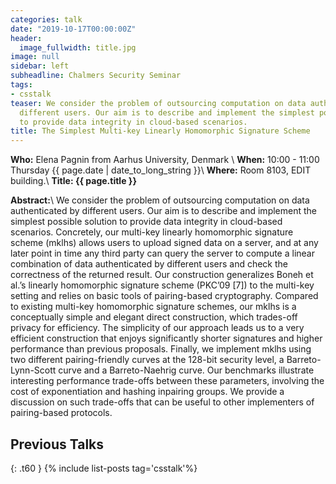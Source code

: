 ```yaml
---
categories: talk
date: "2019-10-17T00:00:00Z"
header:
  image_fullwidth: title.jpg
image: null
sidebar: left
subheadline: Chalmers Security Seminar
tags:
- csstalk
teaser: We consider the problem of outsourcing computation on data authenticated by
  different users. Our aim is to describe and implement the simplest possible solution
  to provide data integrity in cloud-based scenarios.
title: The Simplest Multi-key Linearly Homomorphic Signature Scheme
---
```

**Who:** Elena Pagnin from Aarhus University, Denmark \\
**When:**  10:00 - 11:00 Thursday {{ page.date | date_to_long_string }}\\
**Where:**  Room 8103, EDIT building.\\
**Title: {{ page.title }}**

**Abstract:**\\
We consider the problem of outsourcing computation on data authenticated by different users. 
Our aim is to describe and implement the simplest possible solution to provide data integrity in cloud-based scenarios. 
Concretely, our multi-key linearly homomorphic signature scheme (mklhs) allows users to upload signed data on a server, 
and at any later point in time any third party can query the server to compute a linear combination of data authenticated 
by different users and check the correctness of the returned result. Our construction generalizes Boneh et al.’s linearly 
homomorphic signature scheme (PKC’09 [7]) to the multi-key setting and relies on basic tools of pairing-based cryptography. 
Compared to existing multi-key homomorphic signature schemes, our mklhs is a conceptually simple and elegant direct construction,
which trades-off privacy for efficiency. The simplicity of our approach leads us to a very efficient construction that enjoys 
significantly shorter signatures and higher performance than previous proposals. Finally, we implement mklhs using two 
different pairing-friendly curves at the 128-bit security level, a Barreto-Lynn-Scott curve and a Barreto-Naehrig curve. 
Our benchmarks illustrate interesting performance trade-offs between these parameters, involving the cost of exponentiation and 
hashing inpairing groups. 
We provide a discussion on such trade-offs that can be useful to other implementers of pairing-based protocols.
## Previous Talks
{: .t60 }
{% include list-posts tag='csstalk'%}
